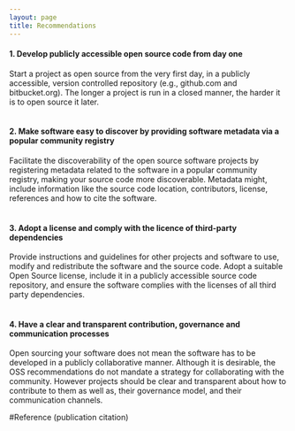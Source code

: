 ```yaml
---
layout: page
title: Recommendations
---
```


#### 1. Develop publicly accessible open source code from day one ####
Start a project as open source from the very first day, in a publicly accessible, version controlled repository (e.g., github.com and bitbucket.org). The longer a project is run in a closed manner, the harder it is to open source it later.
<br><br>
#### 2. Make software easy to discover by providing software metadata via a popular community registry ####
Facilitate the discoverability of the open source software projects by registering metadata related to the software in a popular community registry, making your source code more discoverable. Metadata might, include information like the source code location, contributors, license, references and how to cite the software.
<br><br>   
#### 3. Adopt a license and comply with the licence of third-party dependencies ####
Provide instructions and guidelines for other projects and software to use, modify and redistribute the software and the source code. Adopt a suitable Open Source license, include it in a publicly accessible source code repository, and ensure the software complies with the licenses of all third party dependencies.
<br><br>
#### 4. Have a clear and transparent contribution, governance and communication processes ####
Open sourcing your software does not mean the software has to be developed in a publicly collaborative manner. Although it is desirable, the OSS recommendations do not mandate a strategy for collaborating with the community. However projects should be clear and transparent about how to contribute to them as well as, their governance model, and their communication channels.

#Reference
(publication citation)
